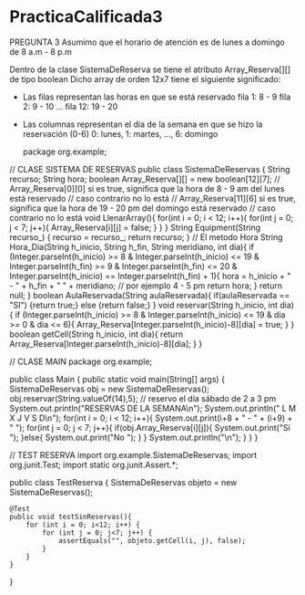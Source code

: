 # PracticaCalificada3
PREGUNTA 3
Asumimo que el horario de atención es de lunes a domingo de 8 a.m - 8 p.m

Dentro de la clase SistemaDeReserva se tiene el atributo Array_Reserva[][] de tipo boolean
Dicho array de orden 12x7 tiene el siguiente significado:
- Las filas representan las horas en que se está reservado
  fila 1: 8 - 9 
  fila 2: 9 - 10 
  ...
  fila 12: 19 - 20
- Las columnas representan el día de la semana en que se hizo la reservación (0-6)
   0: lunes, 1: martes, ..., 6: domingo

  package org.example;


// CLASE SISTEMA DE RESERVAS
public class SistemaDeReservas {
    String recurso;
    String hora;
    boolean Array_Reserva[][] = new boolean[12][7];
    // Array_Reserva[0][0] si es true, significa que la hora de 8 - 9 am del lunes está reservado
    // caso contrario no lo está
    // Array_Reserva[11][6] si es true, significa que la hora de 19 - 20 pm del domingo está reservado
    // caso contrario no lo está
    void LlenarArray(){
        for(int i = 0; i < 12; i++){
            for(int j = 0; j < 7; j++){
                Array_Reserva[i][j] = false;
            }
        }
    }
    String Equipment(String recurso_) {
        recurso = recurso_;
        return recurso;
    }
    // El metodo Hora
    String Hora_Dia(String h_inicio, String h_fin, String meridiano, int dia){
        if (Integer.parseInt(h_inicio) >= 8 & Integer.parseInt(h_inicio) <= 19 &
                Integer.parseInt(h_fin) >= 9 & Integer.parseInt(h_fin) <= 20 &
                Integer.parseInt(h_inicio) == Integer.parseInt(h_fin) + 1){
            hora = h_inicio + " - " + h_fin + " " + meridiano;    // por ejemplo 4 - 5 pm
            return hora;
        }
        return null;
    }
    boolean AulaReservada(String aulaReservada){
        if(aulaReservada == "SI") {return true;}
        else {return false;}
    }
    void reservar(String h_inicio, int dia){
        if (Integer.parseInt(h_inicio) >= 8 & Integer.parseInt(h_inicio) <= 19 & dia >= 0 & dia <= 6){
            Array_Reserva[Integer.parseInt(h_inicio)-8][dia] = true;
        }
    }
    boolean getCell(String h_inicio, int dia){
        return Array_Reserva[Integer.parseInt(h_inicio)-8][dia];
    }
}


// CLASE MAIN
package org.example;

public class Main {
    public static void main(String[] args) {
        SistemaDeReservas obj = new SistemaDeReservas();
        obj.reservar(String.valueOf(14),5); // reservo el día sábado de 2 a 3 pm
        System.out.println("RESERVAS DE LA SEMANA\n");
        System.out.println("            L       M       X       J       V       S       D\n");
        for(int i = 0; i < 12; i++){
            System.out.print(i+8 + " - " + (i+9) + "     ");
            for(int j = 0; j < 7; j++){
                if(obj.Array_Reserva[i][j]){
                    System.out.print("Sí      ");
                }else{
                    System.out.print("No      ");
                }
            }
            System.out.println("\n");
        }
    }
}

// TEST RESERVA 
import org.example.SistemaDeReservas;
import org.junit.Test;
import static org.junit.Assert.*;

public class TestReserva {
    SistemaDeReservas objeto = new SistemaDeReservas();

    @Test
    public void testSinReservas(){
        for (int i = 0; i<12; i++) {
            for (int j = 0; j<7; j++) {
                assertEquals("", objeto.getCell(i, j), false);
            }
        }
    }
}
